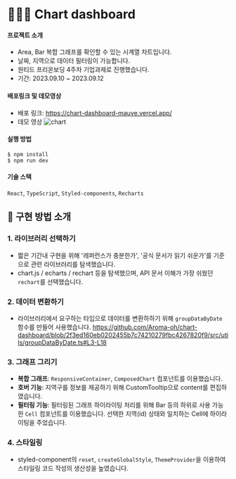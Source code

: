 # 👩🏻‍💻 Chart dashboard
#### 프로젝트 소개
* Area, Bar 복합 그래프를 확인할 수 있는 시계열 차트입니다.
* 날짜, 지역으로 데이터 필터링이 가능합니다.
* 원티드 프리온보딩 4주차 기업과제로 진행했습니다.
* 기간: 2023.09.10 ~ 2023.09.12

#### 배포링크 및 데모영상
* 배포 링크: https://chart-dashboard-mauve.vercel.app/
* 데모 영상
 ![chart](https://github.com/Aroma-oh/chart-dashboard/assets/115550622/151d0aff-6dc2-4b15-bb32-5175869a23f4)

#### 실행 방법
```
$ npm install
$ npm run dev
```

#### 기술 스택
`React`, `TypeScript`, `Styled-components`, `Recharts`

## 📑 구현 방법 소개
### 1. 라이브러리 선택하기
* 짧은 기간내 구현을 위해 '레퍼런스가 충분한가', '공식 문서가 읽기 쉬운가'를 기준으로 관련 라이브러리를 탐색했습니다. 
* chart.js / echarts / rechart 등을 탐색했으며, API 문서 이해가 가장 쉬웠던 `rechart`를 선택했습니다.
### 2. 데이터 변환하기 
* 라이브러리에서 요구하는 타입으로 데이터를 변환하하기 위해 `groupDataByDate` 함수를 만들어 사용했습니다.
   https://github.com/Aroma-oh/chart-dashboard/blob/2f3ed160eb0202455b7c74210279fbc4267820f9/src/utils/groupDataByDate.ts#L3-L18
### 3. 그래프 그리기 
* **복합 그래프**: `ResponsiveContainer`, `ComposedChart` 컴포넌트를 이용했습니다. 
* **호버 기능**: 지역구를 정보를 제공하기 위해 CustomTooltip으로 content를 편집하였습니다.
* **필터링 기능**: 필터링된 그래프 하이라이팅 처리를 위해 Bar 등의 하위로 사용 가능한 `Cell` 컴포넌트를 이용했습니다. 선택한 지역(id) 상태와 일치하는 Cell에 하이라이팅을 주었습니다.
### 4. 스타일링
* styled-component의 `reset`, `createGlobalStyle`, `ThemeProvider`을 이용하여 스타일링 코드 작성의 생산성을 높였습니다.
